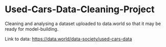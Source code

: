 # Used-Cars-Data-Cleaning-Project
Cleaning and analysing a dataset uploaded to data.world so that it may be ready for model-building.

Link to data: https://data.world/data-society/used-cars-data
